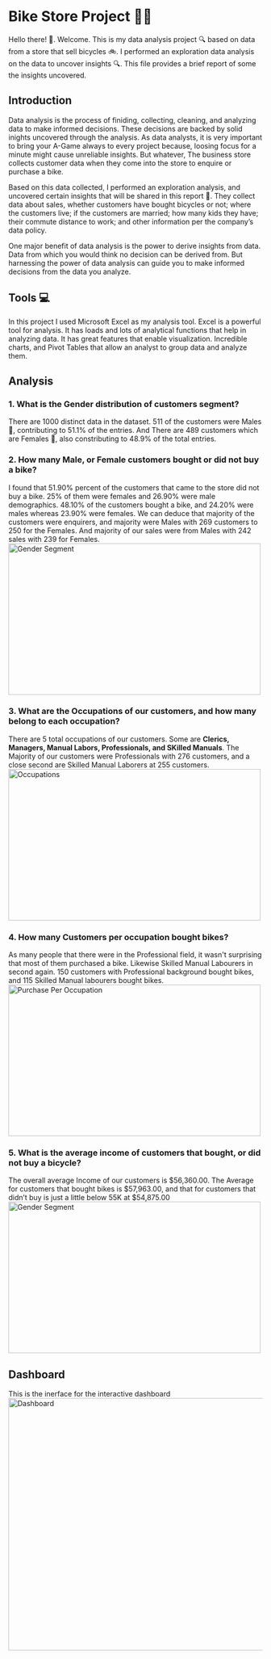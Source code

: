 # Bike Store Project 🚴‍♂️
Hello there! 👋. Welcome. This is my data analysis project :mag: based on data from a store that sell bicycles :bike:. 
I performed an exploration data analysis on the data to uncover insights :mag:. This file provides a brief report of some the insights uncovered.

## Introduction
Data analysis is the process of finiding, collecting, cleaning, and analyzing data to make informed decisions. These decisions are backed by solid inights uncovered through the analysis. As data analysts, it is very important to bring your A-Game always to every project because, loosing focus for a minute might cause unreliable insights. But whatever, The business store collects customer data when they come into the store to enquire or purchase a bike. 

Based on this data collected, I performed an exploration analysis, and uncovered certain insights that will be shared in this report :book:. They collect data about sales, whether customers have bought bicycles or not; where the customers live; if the customers are married; how many kids they have; their commute distance to work; and other information per the company’s data policy.

One major benefit of data analysis is the power to derive insights from data. Data from which you would think no decision can be derived from. But harnessing the power of data analysis can guide you to make informed decisions from the data you analyze. 

## Tools :computer: 
In this project I used Microsoft Excel as my analysis tool. Excel is a powerful tool for analysis. It has loads and lots of analytical functions that help in analyzing data. It has great features that enable visualization. Incredible charts, and Pivot Tables that allow an analyst to group data and analyze them.

## Analysis
### 1. What is the Gender distribution of customers segment?
   There are 1000 distinct data in the dataset. 511 of the customers were Males :man:, contributing to 51.1% of the entries. And There are 489 customers which are Females :woman:, also constributing to 48.9% of the total entries.

### 2. How many Male, or Female customers bought or did not buy a bike?
I found that 51.90% percent of the customers that came to the store did not buy a bike. 25% of them were females and 26.90% were male demographics. 48.10% of the customers bought a bike, and 24.20% were males whereas 23.90% were females.
We can deduce that majority of the customers were enquirers, and majority were Males with 269 customers to 250 for the Females. And majority of our sales were from Males with 242 sales with 239 for Females.   
<img src="https://github.com/user-attachments/assets/57d979d3-4b02-4101-b057-0dc8bd9e7769" alt="Gender Segment" width="500" height="300">

### 3. What are the Occupations of our customers, and how many belong to each occupation?
There are 5 total occupations of our customers. Some are <b>Clerics, Managers, Manual Labors, Professionals, and SKilled Manuals</b>. The Majority of our customers were Professionals with 276 customers, and a close second are Skilled Manual Laborers at 255 customers. 
<img src="https://github.com/user-attachments/assets/ef3cefcb-dd01-4fdd-8d53-caddf65c3cdb" alt="Occupations" width="500" height="300">

### 4. How many Customers per occupation bought bikes?
As many people that there were in the Professional field, it wasn't surprising that most of them purchased a bike. Likewise Skilled Manual Labourers in second again. 150 customers with Professional background bought bikes, and 115 Skilled Manual labourers bought bikes.
<img src="https://github.com/user-attachments/assets/20426e37-d9aa-48fa-b3d5-bb4e5f95f542" alt="Purchase Per Occupation" width="500" height="300">

### 5. What is the average income of customers that bought, or did not buy a bicycle?
The overall average Income of our customers is $56,360.00. The Average for customers that bought bikes is $57,963.00, and that for customers that didn’t buy is just a little below 55K at $54,875.00  
<img src="https://github.com/user-attachments/assets/832a908b-7e1f-4481-a530-6a78d1584cb2" alt="Gender Segment" width="500" height="300">

## Dashboard
This is the inerface for the interactive dashboard
<img src="https://github.com/user-attachments/assets/567b2f89-8de2-4f1c-a1c7-db11fc4a9375" alt="Dashboard" width="1000" height="500">


